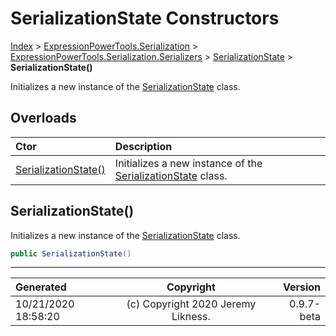 ﻿# SerializationState Constructors

[Index](../index.md) > [ExpressionPowerTools.Serialization](ExpressionPowerTools.Serialization.a.md) > [ExpressionPowerTools.Serialization.Serializers](ExpressionPowerTools.Serialization.Serializers.n.md) > [SerializationState](ExpressionPowerTools.Serialization.Serializers.SerializationState.cs.md) > **SerializationState()**

Initializes a new instance of the [SerializationState](ExpressionPowerTools.Serialization.Serializers.SerializationState.cs.md) class.

## Overloads

| Ctor | Description |
| :-- | :-- |
| [SerializationState()](#serializationstate) | Initializes a new instance of the [SerializationState](ExpressionPowerTools.Serialization.Serializers.SerializationState.cs.md) class. |

## SerializationState()

Initializes a new instance of the [SerializationState](ExpressionPowerTools.Serialization.Serializers.SerializationState.cs.md) class.

```csharp
public SerializationState()
```



---

| Generated | Copyright | Version |
| :-- | :-: | --: |
| 10/21/2020 18:58:20 | (c) Copyright 2020 Jeremy Likness. | 0.9.7-beta |
